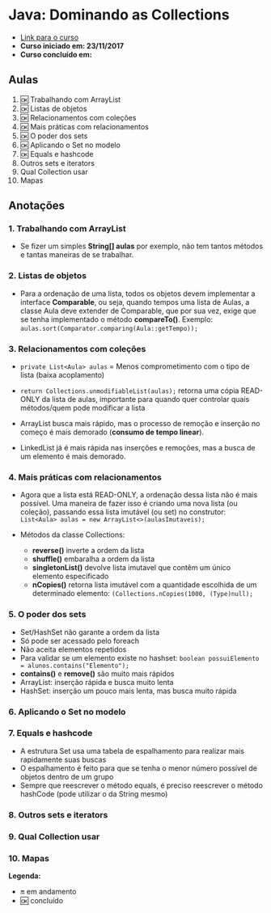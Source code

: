 # Java: Dominando as Collections

- [Link para o curso](https://cursos.alura.com.br/course/java-collections)
- **Curso iniciado em: 23/11/2017**
- **Curso concluído em:**

## Aulas

1. :ok: Trabalhando com ArrayList
2. :ok: Listas de objetos
3. :ok: Relacionamentos com coleções
4. :ok: Mais práticas com relacionamentos
5. :ok: O poder dos sets
6. :ok: Aplicando o Set no modelo
7. :ok: Equals e hashcode
8. Outros sets e iterators
9. Qual Collection usar
10. Mapas

## Anotações

### 1. Trabalhando com ArrayList

- Se fizer um simples **String[] aulas** por exemplo, não tem tantos métodos e tantas maneiras de se trabalhar.

### 2. Listas de objetos

- Para a ordenação de uma lista, todos os objetos devem implementar a interface **Comparable**, ou seja, quando tempos uma lista de Aulas, a classe Aula deve extender de Comparable, que por sua vez, exige que se tenha implementado o método **compareTo()**. Exemplo: ```aulas.sort(Comparator.comparing(Aula::getTempo));```

### 3. Relacionamentos com coleções

- ```private List<Aula> aulas``` = Menos comprometimento com o tipo de lista (baixa acoplamento)

- ```return Collections.unmodifiableList(aulas);``` retorna uma cópia READ-ONLY da lista de aulas, importante para quando quer controlar quais métodos/quem pode modificar a lista

- ArrayList busca mais rápido, mas o processo de remoção e inserção no começo é mais demorado (**consumo de tempo linear**).

- LinkedList já é mais rápida nas inserções e remoções, mas a busca de um elemento é mais demorado.

### 4. Mais práticas com relacionamentos

- Agora que a lista está READ-ONLY, a ordenação dessa lista não é mais possível. Uma maneira de fazer isso é criando uma nova lista (ou coleção), passando essa lista imutável (ou set) no construtor: ```List<Aula> aulas = new ArrayList<>(aulasImutaveis);```

- Métodos da classe Collections:
  - **reverse()** inverte a ordem da lista
  - **shuffle()** embaralha a ordem da lista
  - **singletonList()** devolve lista imutavel que contêm um único elemento especificado
  - **nCopies()** retorna lista imutável com a quantidade escolhida de um determinado elemento: ```(Collections.nCopies(1000, (Type)null);```

### 5. O poder dos sets

- Set/HashSet não garante a ordem da lista
- Só pode ser acessado pelo foreach
- Não aceita elementos repetidos
- Para validar se um elemento existe no hashset: ```boolean possuiElemento = alunos.contains("Elemento");```
- **contains()** e **remove()** são muito mais rápidos
- ArrayList: inserção rápida e busca muito lenta
- HashSet: inserção um pouco mais lenta, mas busca muito rápida

### 6. Aplicando o Set no modelo

### 7. Equals e hashcode

- A estrutura Set usa uma tabela de espalhamento para realizar mais rapidamente suas buscas
- O espalhamento é feito para que se tenha o menor número possível de objetos dentro de um grupo
- Sempre que reescrever o método equals, é preciso reescrever o método hashCode (pode utilizar o da String mesmo)

### 8. Outros sets e iterators

### 9. Qual Collection usar

### 10. Mapas

**Legenda:**

- :on: em andamento
- :ok: concluído
